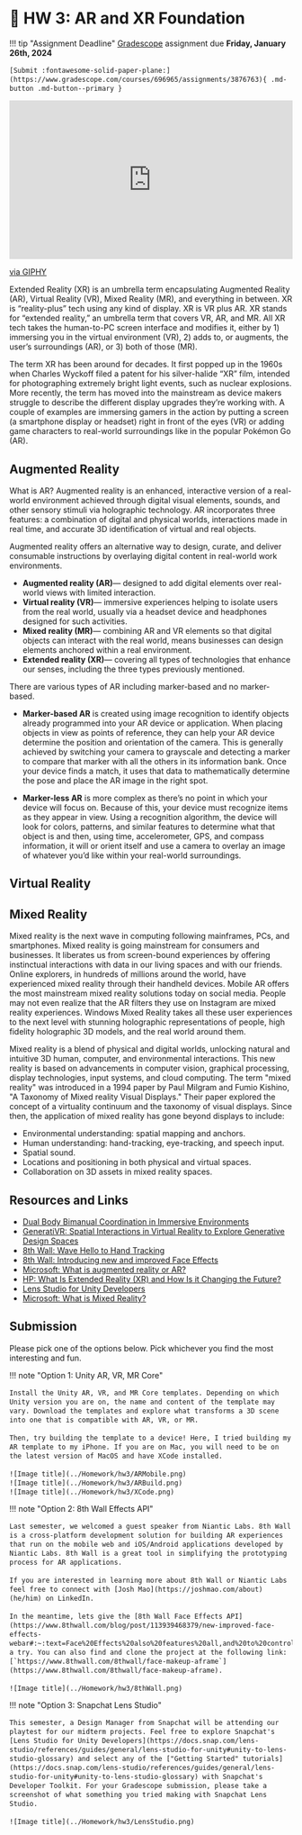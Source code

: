 # 🧰 HW 3: AR and XR Foundation

!!! tip "Assignment Deadline"
    [Gradescope](https://www.gradescope.com/) assignment due **Friday, January 26th, 2024**

    [Submit :fontawesome-solid-paper-plane:](https://www.gradescope.com/courses/696965/assignments/3876763){ .md-button .md-button--primary }

<div style="width:100%;height:0;padding-bottom:56%;position:relative;"><iframe src="https://giphy.com/embed/mp6RbySJrSrXF2jdtq" width="100%" height="100%" style="position:absolute" frameBorder="0" class="giphy-embed" allowFullScreen></iframe></div><p><a href="https://giphy.com/gifs/Futurebiz-ar-augmented-reality-snapchat-mp6RbySJrSrXF2jdtq">via GIPHY</a></p>

Extended Reality (XR) is an umbrella term encapsulating Augmented Reality (AR), Virtual Reality (VR), Mixed Reality (MR), and everything in between. XR is “reality-plus” tech using any kind of display. XR is VR plus AR. XR stands for “extended reality,” an umbrella term that covers VR, AR, and MR. All XR tech takes the human-to-PC screen interface and modifies it, either by 1) immersing you in the virtual environment (VR), 2) adds to, or augments, the user’s surroundings (AR), or 3) both of those (MR).

The term XR has been around for decades. It first popped up in the 1960s when Charles Wyckoff filed a patent for his silver-halide “XR” film, intended for photographing extremely bright light events, such as nuclear explosions.
More recently, the term has moved into the mainstream as device makers struggle to describe the different display upgrades they’re working with. A couple of examples are immersing gamers in the action by putting a screen (a smartphone display or headset) right in front of the eyes (VR) or adding game characters to real-world surroundings like in the popular Pokémon Go (AR).

## Augmented Reality
What is AR? Augmented reality is an enhanced, interactive version of a real-world environment achieved through digital visual elements, sounds, and other sensory stimuli via holographic technology. AR incorporates three features: a combination of digital and physical worlds, interactions made in real time, and accurate 3D identification of virtual and real objects.

Augmented reality offers an alternative way to design, curate, and deliver consumable instructions by overlaying digital content in real-world work environments.

* **Augmented reality (AR)**— designed to add digital elements over real-world views with limited interaction.
* **Virtual reality (VR)**— immersive experiences helping to isolate users from the real world, usually via a headset device and headphones designed for such activities.
* **Mixed reality (MR)**— combining AR and VR elements so that digital objects can interact with the real world, means businesses can design elements anchored within a real environment.
* **Extended reality (XR)**— covering all types of technologies that enhance our senses, including the three types previously mentioned.

There are various types of AR including marker-based and no marker-based. 

* **Marker-based AR** is created using image recognition to identify objects already programmed into your AR device or application. When placing objects in view as points of reference, they can help your AR device determine the position and orientation of the camera. This is generally achieved by switching your camera to grayscale and detecting a marker to compare that marker with all the others in its information bank. Once your device finds a match, it uses that data to mathematically determine the pose and place the AR image in the right spot.

* **Marker-less AR** is more complex as there’s no point in which your device will focus on. Because of this, your device must recognize items as they appear in view. Using a recognition algorithm, the device will look for colors, patterns, and similar features to determine what that object is and then, using time, accelerometer, GPS, and compass information, it will or orient itself and use a camera to overlay an image of whatever you’d like within your real-world surroundings.

## Virtual Reality

## Mixed Reality
Mixed reality is the next wave in computing following mainframes, PCs, and smartphones. Mixed reality is going mainstream for consumers and businesses. It liberates us from screen-bound experiences by offering instinctual interactions with data in our living spaces and with our friends. Online explorers, in hundreds of millions around the world, have experienced mixed reality through their handheld devices. Mobile AR offers the most mainstream mixed reality solutions today on social media. People may not even realize that the AR filters they use on Instagram are mixed reality experiences. Windows Mixed Reality takes all these user experiences to the next level with stunning holographic representations of people, high fidelity holographic 3D models, and the real world around them.

Mixed reality is a blend of physical and digital worlds, unlocking natural and intuitive 3D human, computer, and environmental interactions. This new reality is based on advancements in computer vision, graphical processing, display technologies, input systems, and cloud computing. The term "mixed reality" was introduced in a 1994 paper by Paul Milgram and Fumio Kishino, "A Taxonomy of Mixed reality Visual Displays." Their paper explored the concept of a virtuality continuum and the taxonomy of visual displays. Since then, the application of mixed reality has gone beyond displays to include:

* Environmental understanding: spatial mapping and anchors.
* Human understanding: hand-tracking, eye-tracking, and speech input.
* Spatial sound.
* Locations and positioning in both physical and virtual spaces.
* Collaboration on 3D assets in mixed reality spaces.

## Resources and Links

* [Dual Body Bimanual Coordination in Immersive Environments](https://www.youtube.com/watch?v=fWsPGINexYI&ab_channel=JamesSmith)
* [GeneratiVR: Spatial Interactions in Virtual Reality to Explore Generative Design Spaces](https://www.youtube.com/watch?v=qHSx5f6fRts&ab_channel=JamesSmith)
* [8th Wall: Wave Hello to Hand Tracking](https://www.8thwall.com/blog/post/126815603359/wave-hello-to-hand-tracking)
* [8th Wall: Introducing new and improved Face Effects](https://www.8thwall.com/blog/post/113939468379/new-improved-face-effects-webar#:~:text=Face%20Effects%20also%20features%20all,and%20to%20control%20lip%20movements.)
* [Microsoft: What is augmented reality or AR?](https://dynamics.microsoft.com/en-us/mixed-reality/guides/what-is-augmented-reality-ar/)
* [HP: What Is Extended Reality (XR) and How Is it Changing the Future?](https://www.hp.com/us-en/shop/tech-takes/what-is-xr-changing-world)
* [Lens Studio for Unity Developers](https://docs.snap.com/lens-studio/references/guides/general/lens-studio-for-unity#scene-vs-scene)
* [Microsoft: What is Mixed Reality?](https://learn.microsoft.com/en-us/windows/mixed-reality/discover/mixed-reality)

## Submission

Please pick one of the options below. Pick whichever you find the most interesting and fun. 

!!! note "Option 1: Unity AR, VR, MR Core"

    Install the Unity AR, VR, and MR Core templates. Depending on which Unity version you are on, the name and content of the template may vary. Download the templates and explore what transforms a 3D scene into one that is compatible with AR, VR, or MR. 

    Then, try building the template to a device! Here, I tried building my AR template to my iPhone. If you are on Mac, you will need to be on the latest version of MacOS and have XCode installed.

    ![Image title](../Homework/hw3/ARMobile.png)
    ![Image title](../Homework/hw3/ARBuild.png)
    ![Image title](../Homework/hw3/XCode.png)


!!! note "Option 2: 8th Wall Effects API"

    Last semester, we welcomed a guest speaker from Niantic Labs. 8th Wall is a cross-platform development solution for building AR experiences that run on the mobile web and iOS/Android applications developed by Niantic Labs. 8th Wall is a great tool in simplifying the prototyping process for AR applications. 
    
    If you are interested in learning more about 8th Wall or Niantic Labs feel free to connect with [Josh Mao](https://joshmao.com/about) (he/him) on LinkedIn. 

    In the meantime, lets give the [8th Wall Face Effects API](https://www.8thwall.com/blog/post/113939468379/new-improved-face-effects-webar#:~:text=Face%20Effects%20also%20features%20all,and%20to%20control%20lip%20movements.) a try. You can also find and clone the project at the following link: [`https://www.8thwall.com/8thwall/face-makeup-aframe`](https://www.8thwall.com/8thwall/face-makeup-aframe). 

    ![Image title](../Homework/hw3/8thWall.png)


!!! note "Option 3: Snapchat Lens Studio"

    This semester, a Design Manager from Snapchat will be attending our playtest for our midterm projects. Feel free to explore Snapchat's [Lens Studio for Unity Developers](https://docs.snap.com/lens-studio/references/guides/general/lens-studio-for-unity#unity-to-lens-studio-glossary) and select any of the ["Getting Started" tutorials](https://docs.snap.com/lens-studio/references/guides/general/lens-studio-for-unity#unity-to-lens-studio-glossary) with Snapchat's Developer Toolkit. For your Gradescope submission, please take a screenshot of what something you tried making with Snapchat Lens Studio.

    ![Image title](../Homework/hw3/LensStudio.png)
